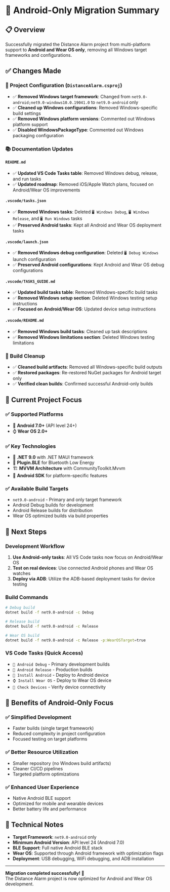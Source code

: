 # 🤖 Android-Only Migration Summary

## 📋 Overview

Successfully migrated the Distance Alarm project from multi-platform support to **Android and Wear OS only**, removing all Windows target frameworks and configurations.

## ✅ Changes Made

### 🔧 Project Configuration (`DistanceAlarm.csproj`)
- ✅ **Removed Windows target framework**: Changed from `net9.0-android;net9.0-windows10.0.19041.0` to `net9.0-android` only
- ✅ **Cleaned up Windows configurations**: Removed Windows-specific build settings
- ✅ **Removed Windows platform versions**: Commented out Windows platform support
- ✅ **Disabled WindowsPackageType**: Commented out Windows packaging configuration

### 📚 Documentation Updates

#### `README.md`
- ✅ **Updated VS Code Tasks table**: Removed Windows debug, release, and run tasks
- ✅ **Updated roadmap**: Removed iOS/Apple Watch plans, focused on Android/Wear OS improvements

#### `.vscode/tasks.json`
- ✅ **Removed Windows tasks**: Deleted `🖥️ Windows Debug`, `🖥️ Windows Release`, and `🖥️ Run Windows` tasks
- ✅ **Preserved Android tasks**: Kept all Android and Wear OS deployment tasks

#### `.vscode/launch.json`
- ✅ **Removed Windows debug configuration**: Deleted `🖥️ Debug Windows` launch configuration
- ✅ **Preserved Android configurations**: Kept Android and Wear OS debug configurations

#### `.vscode/TASKS_GUIDE.md`
- ✅ **Updated build tasks table**: Removed Windows-specific build tasks
- ✅ **Removed Windows setup section**: Deleted Windows testing setup instructions
- ✅ **Focused on Android/Wear OS**: Updated device setup instructions

#### `.vscode/README.md`
- ✅ **Removed Windows build tasks**: Cleaned up task descriptions
- ✅ **Removed Windows limitations section**: Deleted Windows testing limitations

### 🧹 Build Cleanup
- ✅ **Cleaned build artifacts**: Removed all Windows-specific build outputs
- ✅ **Restored packages**: Re-restored NuGet packages for Android target only
- ✅ **Verified clean builds**: Confirmed successful Android-only builds

## 🎯 Current Project Focus

### ✅ **Supported Platforms**
- 📱 **Android 7.0+** (API level 24+)
- ⌚ **Wear OS 2.0+**

### ✅ **Key Technologies**
- 🔷 **.NET 9.0** with .NET MAUI framework
- 🔗 **Plugin.BLE** for Bluetooth Low Energy
- 🏗️ **MVVM Architecture** with CommunityToolkit.Mvvm
- 🔧 **Android SDK** for platform-specific features

### ✅ **Available Build Targets**
- `net9.0-android` - Primary and only target framework
- Android Debug builds for development
- Android Release builds for distribution
- Wear OS optimized builds via build properties

## 🚀 Next Steps

### Development Workflow
1. **Use Android-only tasks**: All VS Code tasks now focus on Android/Wear OS
2. **Test on real devices**: Use connected Android phones and Wear OS watches
3. **Deploy via ADB**: Utilize the ADB-based deployment tasks for device testing

### Build Commands
```bash
# Debug build
dotnet build -f net9.0-android -c Debug

# Release build
dotnet build -f net9.0-android -c Release

# Wear OS build
dotnet build -f net9.0-android -c Release -p:WearOSTarget=true
```

### VS Code Tasks (Quick Access)
- `🤖 Android Debug` - Primary development builds
- `🚀 Android Release` - Production builds
- `📱 Install Android` - Deploy to Android device
- `⌚ Install Wear OS` - Deploy to Wear OS device
- `📱 Check Devices` - Verify device connectivity

## 🎉 Benefits of Android-Only Focus

### ✅ **Simplified Development**
- Faster builds (single target framework)
- Reduced complexity in project configuration
- Focused testing on target platforms

### ✅ **Better Resource Utilization**
- Smaller repository (no Windows build artifacts)
- Cleaner CI/CD pipelines
- Targeted platform optimizations

### ✅ **Enhanced User Experience**
- Native Android BLE support
- Optimized for mobile and wearable devices
- Better battery life and performance

## 📝 Technical Notes

- **Target Framework**: `net9.0-android` only
- **Minimum Android Version**: API level 24 (Android 7.0)
- **BLE Support**: Full native Android BLE stack
- **Wear OS**: Supported through Android framework with optimization flags
- **Deployment**: USB debugging, WiFi debugging, and ADB installation

---

**Migration completed successfully! 🎉**  
The Distance Alarm project is now optimized for Android and Wear OS development.